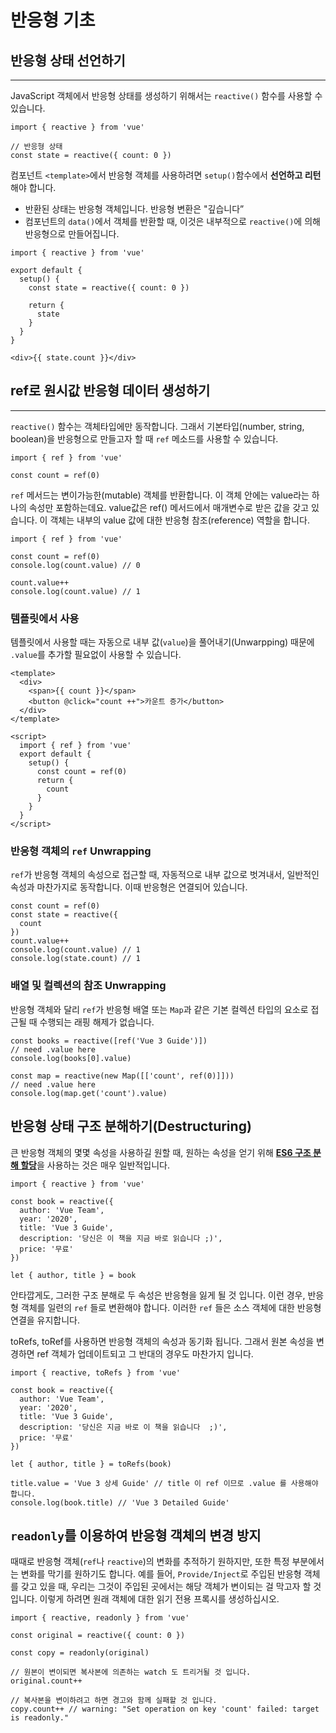 # 반응형 기초

## 반응형 상태 선언하기

---

JavaScript 객체에서 반응형 상태를 생성하기 위해서는 `reactive()` 함수를 사용할 수 있습니다.
```
import { reactive } from 'vue'

// 반응형 상태
const state = reactive({ count: 0 })
```

컴포넌트 `<template>`에서 반응형 객체를 사용하려면 `setup()`함수에서 **선언하고 리턴**해야 합니다.

- 반환된 상태는 반응형 객체입니다. 반응형 변환은 "깊습니다”
- 컴포넌트의 `data()`에서 객체를 반환할 때, 이것은 내부적으로 `reactive()`에 의해 반응형으로 만들어집니다.

```
import { reactive } from 'vue'

export default {
  setup() {
    const state = reactive({ count: 0 })

    return {
      state
    }
  }
}
```
```
<div>{{ state.count }}</div>
```

## ref로 원시값 반응형 데이터 생성하기

---

`reactive()` 함수는 객체타입에만 동작합니다. 그래서 기본타입(number, string, boolean)을 반응형으로 만들고자 할 때  `ref` 메소드를 사용할 수 있습니다.
```
import { ref } from 'vue'

const count = ref(0)
```

`ref` 메서드는 변이가능한(mutable) 객체를 반환합니다. 이 객체 안에는 value라는 하나의 속성만 포함하는데요.  value값은 ref() 메서드에서 매개변수로 받은 값을 갖고 있습니다. 이 객체는 내부의 value 값에 대한 반응형 참조(reference) 역할을 합니다.
```
import { ref } from 'vue'

const count = ref(0)
console.log(count.value) // 0

count.value++
console.log(count.value) // 1
```

### 템플릿에서 사용

템플릿에서 사용할 때는 자동으로 내부 값(`value`)을 풀어내기(Unwarpping) 때문에 `.value`를 추가할 필요없이 사용할 수 있습니다.
```
<template>
  <div>
    <span>{{ count }}</span>
    <button @click="count ++">카운트 증가</button>
  </div>
</template>

<script>
  import { ref } from 'vue'
  export default {
    setup() {
      const count = ref(0)
      return {
        count
      }
    }
  }
</script>
```

### 반응형 객체의 `ref` Unwrapping

`ref`가 반응형 객체의 속성으로 접근할 때, 자동적으로 내부 값으로 벗겨내서, 일반적인 속성과 마찬가지로 동작합니다. 이때 반응형은 연결되어 있습니다.
```
const count = ref(0)
const state = reactive({
  count
})
count.value++
console.log(count.value) // 1
console.log(state.count) // 1
```

### **배열 및 컬렉션의 참조 Unwrapping**

반응형 객체와 달리 `ref`가 반응형 배열 또는 `Map`과 같은 기본 컬렉션 타입의 요소로 접근될 때 수행되는 래핑 해제가 없습니다.
```
const books = reactive([ref('Vue 3 Guide')])
// need .value here
console.log(books[0].value)

const map = reactive(new Map([['count', ref(0)]]))
// need .value here
console.log(map.get('count').value)
```

## 반응형 상태 구조 분해하기(Destructuring)

큰 반응형 객체의 몇몇 속성을 사용하길 원할 때, 원하는 속성을 얻기 위해 [**ES6 구조 분해 할당**](https://developer.mozilla.org/en-US/docs/Web/JavaScript/Reference/Operators/Destructuring_assignment)을 사용하는 것은 매우 일반적입니다.
```
import { reactive } from 'vue'

const book = reactive({
  author: 'Vue Team',
  year: '2020',
  title: 'Vue 3 Guide',
  description: '당신은 이 책을 지금 바로 읽습니다 ;)',
  price: '무료'
})

let { author, title } = book
```

안타깝게도, 그러한 구조 분해로 두 속성은 반응형을 잃게 될 것 입니다. 이런 경우, 반응형 객체를 일련의 `ref` 들로 변환해야 합니다. 이러한 `ref` 들은 소스 객체에 대한 반응형 연결을 유지합니다.

toRefs, toRef를 사용하면 반응형 객체의 속성과 동기화 됩니다. 그래서 원본 속성을 변경하면 ref 객체가 업데이트되고 그 반대의 경우도 마찬가지 입니다.
```
import { reactive, toRefs } from 'vue'

const book = reactive({
  author: 'Vue Team',
  year: '2020',
  title: 'Vue 3 Guide',
  description: '당신은 지금 바로 이 책을 읽습니다  ;)',
  price: '무료'
})

let { author, title } = toRefs(book)

title.value = 'Vue 3 상세 Guide' // title 이 ref 이므로 .value 를 사용해야 합니다.
console.log(book.title) // 'Vue 3 Detailed Guide'
```

## `readonly`를 이용하여 반응형 객체의 변경 방지

때때로 반응형 객체(`ref`나 `reactive`)의 변화를 추적하기 원하지만, 또한 특정 부분에서는 변화를 막기를 원하기도 합니다. 예를 들어, `Provide/Inject`로 주입된 반응형 객체를 갖고 있을 때, 우리는 그것이 주입된 곳에서는 해당 객체가 변이되는 걸 막고자 할 것입니다. 이렇게 하려면 원래 객체에 대한 읽기 전용 프록시를 생성하십시오.

```
import { reactive, readonly } from 'vue'

const original = reactive({ count: 0 })

const copy = readonly(original)

// 원본이 변이되면 복사본에 의존하는 watch 도 트리거될 것 입니다.
original.count++

// 복사본을 변이하려고 하면 경고와 함께 실패할 것 입니다.
copy.count++ // warning: "Set operation on key 'count' failed: target is readonly."
```